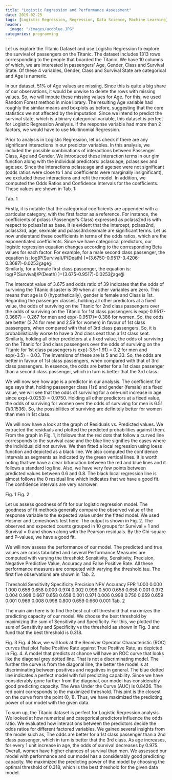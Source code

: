 ```yaml
---
title: "Logistic Regression and Performance Assessment"
date: 2019-02-25
tags: [Logistic Regression, Regression, Data Science, Machine Learning]
header:
  image: "/images/ucdblue.JPG"
categories: programming
---
```

Let us explore the Titanic Dataset and use Logistic Regression to explore the survival of passengers on the Titanic. The dataset includes 1313 rows corresponding to the people that boarded the Titanic. We have 10 columns of which, we are interested in passengers’ Age, Gender, Class and Survival State. Of these 4 variables, Gender, Class and Survival State are categorical and Age is numeric.

In our dataset, 51% of Age values are missing. Since this is quite a big share of our observations, it would be unwise to delete the rows with missing values. So, we will impute these missing values for Age. For this, we used Random Forest method in mice library. The resulting Age variable had roughly the similar means and boxplots as before, suggesting that the core statistics we not affected by the imputation. Since we intend to predict the survival state, which is a binary categorical variable, this dataset is perfect for Logistic Regression Analysis. If the response variable had more than 2 factors, we would have to use Multinomial Regression.

Prior to analysis in Logistic Regression, let us check if there are any significant interactions in our predictor variables. In this analysis, we included the possible combinations of interactions between Passenger Class, Age and Gender. We introduced these interaction terms in our glm function along with the individual predictors: pclass:age, pclass:sex and age:sex. Since the interactions pclass:age and age:sex were not significant (odds ratios were close to 1 and coefficients were marginally insignificant), we excluded these interactions and refit the model. In addition, we computed the Odds Ratios and Confidence Intervals for the coefficients. These values are shown in Tab. 1:


Tab. 1

Firstly, it is notable that the categorical coefficients are appended with a particular category, with the first factor as a reference. For instance, the coefficients of pclass (Passenger’s Class) expressed as pclass2nd is with respect to pclass1st as base. It is evident that the Intercept, pclass2nd, pclass3rd, age, sexmale and pclass3rd:sexmale are significant terms. Let us now understand these coefficients in terms of the odds ratios, which are the exponentiated coefficients. Since we have categorical predictors, our logistic regression equation changes according to the corresponding Beta values for each factor. For example, for a male second class passenger, the equation is:
log⁡(P(Survival)/P(Death) )=(3.6750-0.9517-3.4206-0.3687)-0.0253〖age〗i  
Similarly, for a female first class passenger, the equation is:
log⁡(P(Survival)/P(Death) )=(3.675-0.9517)-0.0253〖age〗i

The intercept value of 3.675 and odds ratio of 39 indicates that the odds of surviving the Titanic disaster is 39 when all other variables are zero. This means that age is 0 (hypothetically), gender is female and Class is 1st. Regarding the passenger classes, holding all other predictors at a fixed value, the odds of surviving on the Titanic for 2nd class passengers over the odds of surviving on the Titanic for 1st class passengers is exp(-0.9517-0.3687) = 0.267 for men and exp(-0.9517)= 0.386 for women. So, the odds are better (3.74 for men and 2.59 for women) in favour of 1st class passengers, when compared with that of 3rd class passengers. So, it is probabilistically worse to have a 2nd class seat than a 1st class seat. Similarly, holding all other predictors at a fixed value, the odds of surviving on the Titanic for 3nd class passengers over the odds of surviving on the Titanic for 1st class passengers is exp(-3.5+1.91) = 0.2 for men and exp(-3.5) = 0.03. The inversions of these are is 5 and 33. So, the odds are better in favour of 1st class passengers, when compared with that of 3rd class passengers. In essence, the odds are better for a 1st class passenger than a second class passenger, which in turn is better that the 3rd class.

We will now see how age is a predictor in our analysis. The coefficient for age says that, holding passenger class (1st) and gender (female) at a fixed value, we will see that the odds of surviving for a one-unit increase in age since exp(-0.0253) = 0.9750. Holding all other predictors at a fixed value, the odds of surviving for women over the odds of surviving for men is 6.51 (1/0.1536). So, the possibilities of surviving are definitely better for women than men in 1st class.

We will now have a look at the graph of Residuals vs. Predicted values. We extracted the residuals and plotted the predicted probabilities against them. From the graph in Fig. 1, it follows that the red dots that follow a curved line corresponds to the survival case and the blue line signifies the cases where the individual did not survive. We then fitted a local regression using loess function and depicted as a black line. We also computed the confidence intervals as segments as indicated by the green vertical lines. It is worth noting that we have a clear bifurcation between the red and blue lines and it follows a standard log line. Also, we have very few points between predicted values between 0.6 and 0.8. The black local regression line is almost follows the 0 residual line which indicates that we have a good fit. The confidence intervals are very narrower.


Fig. 1 						Fig. 2

Let us assess goodness of fit for our logistic regression model. The goodness of fit methods generally compare the observed value of the response variable to the expected value under the fitted model. We used Hosmer and Lemeshow’s test here. The output is shown in Fig. 2. The observed and expected counts grouped in 10 groups for Survival = 1 and Survival = 0 and shown along with the Pearson residuals. By the Chi-square and P-values, we have a good fit.

We will now assess the performance of our model. The predicted and true values are cross tabulated and several Performance Measures are computed with varying the threshold: Sensitivity, Sensitivity, Precision, Negative Predictive Value, Accuracy and False Positive Rate. All these performance measures are computed with varying the threshold tau. The first five observations are shown in Tab. 2.

Threshold	Sensitivity	Specificity	Precision	NPV	Accuracy	FPR
1.000	0.000	1.000		0.658	0.658	0.000
0.974	0.002	0.998	0.500	0.658	0.658	0.001
0.972	0.004	0.998	0.667	0.658	0.658	0.001
0.971	0.006	0.998	0.750	0.659	0.659	0.001
0.969	0.008	0.998	0.800	0.659	0.660	0.001
Tab. 2

The main aim here is to find the best cut-off threshold that maximizes the predicting capacity of our model. We choose the best threshold by maximizing the sum of Sensitivity and Specificity. For this, we plotted the sum of Sensitivity and Specificity vs the threshold as shown in Fig. 3 and fund that the best threshold is 0.318.

Fig. 3 					Fig. 4
Now, we will look at the Receiver Operator Characteristic (ROC) curves that plot False Positive Rate against True Positive Rate, as depicted in Fig. 4. A model that predicts at chance will have an ROC curve that looks like the diagonal grey dotted line. That is not a discriminating model. The further the curve is from the diagonal line, the better the model is at discriminating between positives and negatives in general. The blue dotted line indicates a perfect model with full predicting capability. Since we have considerably gone further from the diagonal, our model has considerably good predicting capacity. The Area Under the Curve (AUC) is 0.8426. The red point corresponds to the maximized threshold. This pint is the closest on the curve from the point (0, 1). Thus, we have maximized the predicting power of our model with the given data.

To sum up, the Titanic dataset is perfect for Logistic Regression analysis. We looked at how numerical and categorical predictors influence the odds ratio. We evaluated how interactions between the predictors decide the odds ratios for different factored variables. We gained several insights from the model such as,
	The odds are better for a 1st class passenger than a 2nd class passenger, which in turn is better that the 3rd class.
	As age increases, for every 1 unit increase in age, the odds of survival decreases by 0.975.
	Overall, women have higher chances of survival than men.
We assessed our model with performance and our model has a considerably good predicting capacity. We maximized the predicting power of the model by choosing the optimal threshold of 0.318, which is the best threshold for the given data model.
